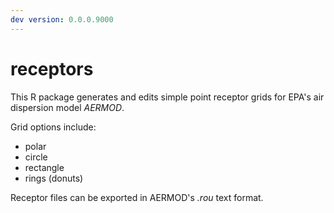 ```yaml
---  
dev version: 0.0.0.9000  
---  
```


# receptors  

This R package generates and edits simple point receptor grids for EPA's air dispersion model _AERMOD_.  

Grid options include:  

- polar  
- circle  
- rectangle  
- rings (donuts)    

Receptor files can be exported in AERMOD's _.rou_ text format.
